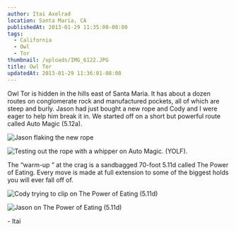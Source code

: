 ```yaml
---
author: Itai Axelrad
location: Santa Maria, CA
publishedAt: 2013-01-29 11:35:00-08:00
tags:
  - California
  - Owl
  - Tor
thumbnail: /uploads/IMG_6122.JPG
title: Owl Tor
updatedAt: 2013-01-29 11:36:01-08:00
---
```


Owl Tor is hidden in the hills east of Santa Maria. It has about a dozen routes on conglomerate rock and manufactured pockets, all of which are steep and burly. Jason had just bought a new rope and Cody and I were eager to help him break it in. We started off on a short but powerful route called Auto Magic (5.12a).

![Jason flaking the new rope](/uploads/IMG_6122.JPG)

![Testing out the rope with a whipper on Auto Magic. (YOLF).](/uploads/IMG_6127.jpg)

The “warm-up ” at the crag is a sandbagged 70-foot 5.11d called The Power of Eating. Every move is made at full extension to some of the biggest holds you will ever fall off of.

![Cody trying to clip on The Power of Eating (5.11d)](/uploads/IMG_6230.JPG)

![Jason on The Power of Eating (5.11d)](/uploads/IMG_6217_2.JPG)

\- Itai
